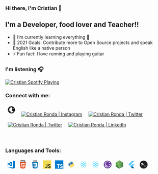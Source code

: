 ### Hi there, I'm Cristian 👋


## I'm a Developer, food lover and Teacher!!

- 🔭 I’m currently learning everything 🤣
- 🥅 2021 Goals: Contribute more to Open Source projects and speak English like a native person
- ⚡ Fun fact: I love running and playing guitar

### I'm listening 🎧

[<img src="https://spotify-now-playing-nu-brown.vercel.app/api/spotify-playing" alt="Cristian Spotify Playing" width="350" />](https://open.spotify.com/user/criz36)

### Connect with me:

[<img class='img'  alt="Cristian Ronda.com" src="https://raw.githubusercontent.com/iconic/open-iconic/master/svg/globe.svg" />][website]
[<img class='img' alt="Cristian Ronda | Instagram" src="https://cdn.jsdelivr.net/npm/simple-icons@v3/icons/medium.svg" />][medium]
[<img class='img' alt="Cristian Ronda | Twitter" src="https://cdn.jsdelivr.net/npm/simple-icons@v3/icons/facebook.svg" />][facebook]
[<img class='img' alt="Cristian Ronda | Twitter" src="https://cdn.jsdelivr.net/npm/simple-icons@v3/icons/instagram.svg" />][instagram]
[<img class='img' alt="Cristian Ronda | LinkedIn" src="https://cdn.jsdelivr.net/npm/simple-icons@v3/icons/linkedin.svg" />][linkedin]


<br />

### Languages and Tools:

<img class='animate' alt="Visual Studio Code" src="https://raw.githubusercontent.com/github/explore/80688e429a7d4ef2fca1e82350fe8e3517d3494d/topics/visual-studio-code/visual-studio-code.png" />
<img class='animate' alt="HTML5" src="https://raw.githubusercontent.com/github/explore/80688e429a7d4ef2fca1e82350fe8e3517d3494d/topics/html/html.png" />
<img class='animate' alt="CSS3" src="https://raw.githubusercontent.com/github/explore/80688e429a7d4ef2fca1e82350fe8e3517d3494d/topics/css/css.png" />
<img class='animate' alt="JavaScript" src="https://raw.githubusercontent.com/github/explore/80688e429a7d4ef2fca1e82350fe8e3517d3494d/topics/javascript/javascript.png" />
<img class='animate' alt="TypeScript" src="https://raw.githubusercontent.com/github/explore/80688e429a7d4ef2fca1e82350fe8e3517d3494d/topics/typescript/typescript.png" />
<img class='animate' alt="Python" src="https://raw.githubusercontent.com/github/explore/80688e429a7d4ef2fca1e82350fe8e3517d3494d/topics/python/python.png" />
<img class='animate' alt="React Native" src="https://raw.githubusercontent.com/github/explore/80688e429a7d4ef2fca1e82350fe8e3517d3494d/topics/react-native/react-native.png" />
<img class='animate' alt="React" src="https://raw.githubusercontent.com/github/explore/80688e429a7d4ef2fca1e82350fe8e3517d3494d/topics/react/react.png" />
<img class='animate' alt="Gatsby" src="https://raw.githubusercontent.com/github/explore/e94815998e4e0713912fed477a1f346ec04c3da2/topics/gatsby/gatsby.png" />
<img class='animate' alt="Node.js" src="https://raw.githubusercontent.com/github/explore/80688e429a7d4ef2fca1e82350fe8e3517d3494d/topics/nodejs/nodejs.png" />
<img class='animate' alt="Flutter" src="https://raw.githubusercontent.com/github/explore/80688e429a7d4ef2fca1e82350fe8e3517d3494d/topics/flutter/flutter.png" />


<img class='animate' alt="Terminal" src="https://raw.githubusercontent.com/github/explore/80688e429a7d4ef2fca1e82350fe8e3517d3494d/topics/terminal/terminal.png" />


<br />
<br />


[website]: https://cristian-ronda.tk
[medium]: https://cristian-ronda.medium.com/
[facebook]: https://www.facebook.com/cristian.ronda2
[instagram]: https://www.instagram.com/cristian.ronda1/
[linkedin]: https://www.linkedin.com/in/cristian-ronda-169414180/
<style>
 .img{
    margin: 8px;
    align: left;
    width: 22px;
    transition: all .2s ease;
 }
 .img:hover{
   transform: scale(1.2) rotate(-5deg)
 }
 .animate{
   width: 26px;
   margin: 4px;
   transition: all .5s ease;
 }
 .animate:hover{
   transform: scale(1.2)
 }
</style>